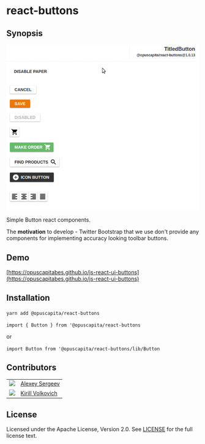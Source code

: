 # react-buttons

## Synopsis

![demo.gif](./demo.gif)

Simple Button react components. 

The **motivation** to develop - Twitter Bootstrap that we use don't provide any components for implementing accuracy looking toolbar buttons.

## Demo

[https://opuscapitabes.github.io/js-react-ui-buttons](https://opuscapitabes.github.io/js-react-ui-buttons)

## Installation

`yarn add @opuscapita/react-buttons`

`import { Button } from '@opuscapita/react-buttons`

or

`import Button from '@opuscapita/react-buttons/lib/Button`

## Contributors

|                                                                                  |                                                      |
| ------------------------------                                                   | :----------------------                              |
| <img src="https://avatars.githubusercontent.com/u/24603787?v=3" width="100px;"/> | [Alexey Sergeev](https://github.com/asergeev-sc)     |
| <img src="https://avatars.githubusercontent.com/u/24652543?v=3" width="100px;"/> | [Kirill Volkovich](https://github.com/kvolkovich-sc) |

## License

Licensed under the Apache License, Version 2.0. See [LICENSE](./LICENSE) for the full license text.
